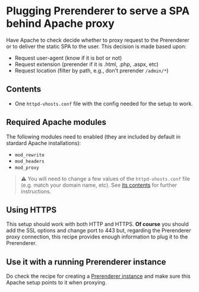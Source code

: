 # Plugging Prerenderer to serve a SPA behind Apache proxy

Have Apache to check decide whether to proxy request to the Prerenderer or to deliver the static SPA to the user. This decision is made based upon:

- Request user-agent (know if it is bot or not)
- Request extension (prerender if it is .html, .php, .aspx, etc)
- Request location (filter by path, e.g., don't prerender `/admin/*`)

## Contents

- One `httpd-vhosts.conf` file with the config needed for the setup to work.

## Required Apache modules

The following modules need to enabled (they are included by default in stardard Apache installations):

- `mod_rewrite`
- `mod_headers`
- `mod_proxy`

> ⚠️ You will need to change a few values of the `httpd-vhosts.conf` file (e.g. match your domain name, etc). See [its contents](https://github.com/duartealexf/seo-prerenderer/blob/master/recipes/apache-proxy/2.2/httpd-vhosts.conf) for further instructions.

## Using HTTPS

This setup should work with both HTTP and HTTPS. **Of course** you should add the SSL options and change port to 443 but, regarding the Prerenderer proxy connection, this recipe provides enough information to plug it to the Prerenderer.

## Use it with a running Prerenderer instance

Do check the recipe for creating a [Prerenderer instance](https://github.com/duartealexf/seo-prerenderer/blob/master/recipes/prerenderer-behind-proxy) and make sure this Apache setup points to it when proxying.
